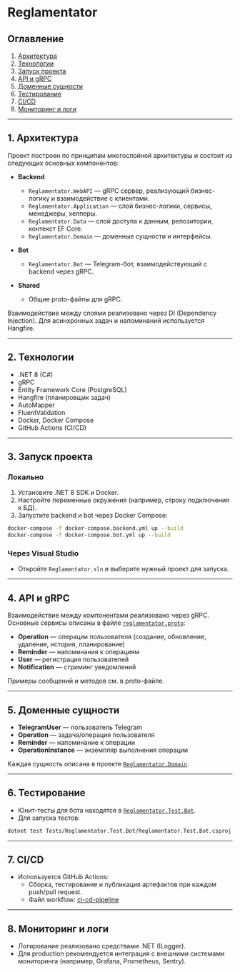 # Reglamentator

## Оглавление
1. [Архитектура](#архитектура)
2. [Технологии](#технологии)
3. [Запуск проекта](#запуск-проекта)
4. [API и gRPC](#api-и-grpc)
5. [Доменные сущности](#доменные-сущности)
6. [Тестирование](#тестирование)
7. [CI/CD](#cicd)
8. [Мониторинг и логи](#мониторинг-и-логи)

---

## 1. Архитектура

Проект построен по принципам многослойной архитектуры и состоит из следующих основных компонентов:

- **Backend**  
  - `Reglamentator.WebAPI` — gRPC сервер, реализующий бизнес-логику и взаимодействие с клиентами.
  - `Reglamentator.Application` — слой бизнес-логики, сервисы, менеджеры, хелперы.
  - `Reglamentator.Data` — слой доступа к данным, репозитории, контекст EF Core.
  - `Reglamentator.Domain` — доменные сущности и интерфейсы.

- **Bot**  
  - `Reglamentator.Bot` — Telegram-бот, взаимодействующий с backend через gRPC.

- **Shared**  
  - Общие proto-файлы для gRPC.

Взаимодействие между слоями реализовано через DI (Dependency Injection). Для асинхронных задач и напоминаний используется Hangfire.

---

## 2. Технологии

- .NET 8 (C#)
- gRPC
- Entity Framework Core (PostgreSQL)
- Hangfire (планировщик задач)
- AutoMapper
- FluentValidation
- Docker, Docker Compose
- GitHub Actions (CI/CD)

---

## 3. Запуск проекта

### Локально

1. Установите .NET 8 SDK и Docker.
2. Настройте переменные окружения (например, строку подключения к БД).
3. Запустите backend и bot через Docker Compose:

```sh
docker-compose -f docker-compose.backend.yml up --build
docker-compose -f docker-compose.bot.yml up --build
```

### Через Visual Studio

- Откройте `Reglamentator.sln` и выберите нужный проект для запуска.

---

## 4. API и gRPC

Взаимодействие между компонентами реализовано через gRPC.  
Основные сервисы описаны в файле [`reglamentator.proto`](Backend/Reglamentator.WebAPI/Protos/reglamentator.proto):

- **Operation** — операции пользователя (создание, обновление, удаление, история, планирование)
- **Reminder** — напоминания к операциям
- **User** — регистрация пользователей
- **Notification** — стриминг уведомлений

Примеры сообщений и методов см. в proto-файле.

---

## 5. Доменные сущности

- **TelegramUser** — пользователь Telegram
- **Operation** — задача/операция пользователя
- **Reminder** — напоминание к операции
- **OperationInstance** — экземпляр выполнения операции

Каждая сущность описана в проекте [`Reglamentator.Domain`](Backend/Reglamentator.Domain/Entities/).

---

## 6. Тестирование

- Юнит-тесты для бота находятся в [`Reglamentator.Test.Bot`](Tests/Reglamentator.Test.Bot/).
- Для запуска тестов:

```sh
dotnet test Tests/Reglamentator.Test.Bot/Reglamentator.Test.Bot.csproj
```

---

## 7. CI/CD

- Используется GitHub Actions:  
  - Сборка, тестирование и публикация артефактов при каждом push/pull request.
  - Файл workflow: [ci-cd-pipeline](.github/workflows/ci-cd.yml)

---

## 8. Мониторинг и логи

- Логирование реализовано средствами .NET (ILogger).
- Для production рекомендуется интеграция с внешними системами мониторинга (например, Grafana, Prometheus, Sentry).
